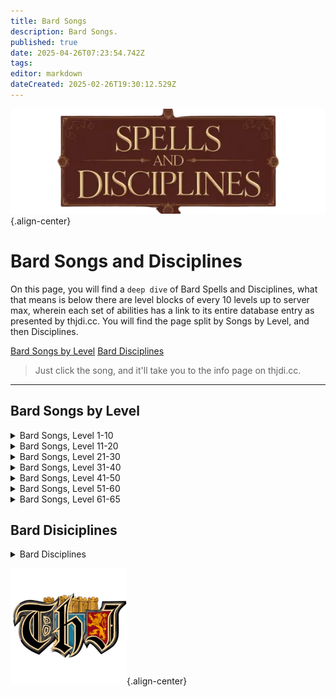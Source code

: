 ```yaml
---
title: Bard Songs
description: Bard Songs.
published: true
date: 2025-04-26T07:23:54.742Z
tags: 
editor: markdown
dateCreated: 2025-02-26T19:30:12.529Z
---
```


![spellsdisciplines.webp](/classes-and-abilities/spellsdisciplines.webp){.align-center}

# Bard Songs and Disciplines

On this page, you will find a `deep dive` of Bard Spells and Disciplines, what that means is below there are level blocks of every 10 levels up to server max, wherein each set of abilities has a link to its entire database entry as presented by thjdi.cc. You will find the page split by Songs by Level, and then Disciplines.

[Bard Songs by Level](#bard-songs-by-level)
[Bard Disciplines](#bard-disciplines)

> Just click the song, and it'll take you to the info page on thjdi.cc.

---

## Bard Songs by Level

<details>
	<summary> Bard Songs, Level 1-10 </summary>
  
|Spell Name|Level|
|---|---|
|<a href="https://www.thjdi.cc/spell/13191" target="_blank">Bladewhirl</a>|1|
|<a href="https://www.thjdi.cc/spell/700" target="_blank">Chant of Battle</a>|1|
|<a href="https://www.thjdi.cc/spell/22491" target="_blank">Chant of Chaos</a>|1|
|<a href="https://www.thjdi.cc/spell/22487" target="_blank">Chant of Flame</a>|1|
|<a href="https://www.thjdi.cc/spell/22488" target="_blank">Chant of Frost</a>|1|
|<a href="https://www.thjdi.cc/spell/22486" target="_blank">Chant of Magic</a>|1|
|<a href="https://www.thjdi.cc/spell/22490" target="_blank">Chant of Plague</a>|1|
|<a href="https://www.thjdi.cc/spell/22489" target="_blank">Chant of Venom</a>|1|
|<a href="https://www.thjdi.cc/spell/703" target="_blank">Chords of Dissonance</a>|2|
|<a href="https://www.thjdi.cc/spell/720" target="_blank">Lyssa's Locating Lyric</a>|4|
|<a href="https://www.thjdi.cc/spell/717" target="_blank">Selo's Accelerando</a>|5|
|<a href="https://www.thjdi.cc/spell/7" target="_blank">Hymn of Restoration</a>|6|
|<a href="https://www.thjdi.cc/spell/734" target="_blank">Jonthan's Whistling Warsong</a>|7|
|<a href="https://www.thjdi.cc/spell/728" target="_blank">Kelin's Lugubrious Lament</a>|8|
|<a href="https://www.thjdi.cc/spell/710" target="_blank">Elemental Rhythms</a>|9|
|<a href="https://www.thjdi.cc/spell/2601" target="_blank">Magical Monologue</a>|9|
|<a href="https://www.thjdi.cc/spell/701" target="_blank">Anthem de Arms</a>|10|

</details>

<details>
	<summary> Bard Songs, Level 11-20 </summary>
  
|Spell Name|Level|
|---|---|
|<a href="https://www.thjdi.cc/spell/708" target="_blank">Cinda's Charismatic Carillon</a>|11|
|<a href="https://www.thjdi.cc/spell/704" target="_blank">Brusco's Boastful Bellow</a>|12|
|<a href="https://www.thjdi.cc/spell/711" target="_blank">Purifying Rhythms</a>|13|
|<a href="https://www.thjdi.cc/spell/737" target="_blank">Lyssa's Cataloging Libretto</a>|14|
|<a href="https://www.thjdi.cc/spell/724" target="_blank">Kelin's Lucid Lullaby</a>|15|
|<a href="https://www.thjdi.cc/spell/2602" target="_blank">Song of Sustenance</a>|15|
|<a href="https://www.thjdi.cc/spell/729" target="_blank">Tarew's Aquatic Ayre</a>|16|
|<a href="https://www.thjdi.cc/spell/709" target="_blank">Guardian Rhythms</a>|17|
|<a href="https://www.thjdi.cc/spell/730" target="_blank">Denon's Disruptive Discord</a>|18|
|<a href="https://www.thjdi.cc/spell/719" target="_blank">Shauri's Sonorous Clouding</a>|19|
|<a href="https://www.thjdi.cc/spell/1287" target="_blank">Cassindra's Chant of Clarity</a>|20|
|<a href="https://www.thjdi.cc/spell/705" target="_blank">Largo's Melodic Binding</a>|20|

</details>

<details>
	<summary> Bard Songs, Level 21-30 </summary>
  
|Spell Name|Level|
|---|---|
|<a href="https://www.thjdi.cc/spell/739" target="_blank">Melanie's Mellifluous Motion</a>|21|
|<a href="https://www.thjdi.cc/spell/727" target="_blank">Alenia's Disenchanting Melody</a>|22|
|<a href="https://www.thjdi.cc/spell/738" target="_blank">Selo's Consonant Chain</a>|23|
|<a href="https://www.thjdi.cc/spell/735" target="_blank">Lyssa's Veracious Concord</a>|24|
|<a href="https://www.thjdi.cc/spell/712" target="_blank">Psalm of Warmth</a>|25|
|<a href="https://www.thjdi.cc/spell/4395" target="_blank">Selo's Rhythm of Speed</a>|25|
|<a href="https://www.thjdi.cc/spell/706" target="_blank">Angstlich's Appalling Screech</a>|26|
|<a href="https://www.thjdi.cc/spell/725" target="_blank">Solon's Song of the Sirens</a>|27|
|<a href="https://www.thjdi.cc/spell/741" target="_blank">Crission's Pixie Strike</a>|28|
|<a href="https://www.thjdi.cc/spell/715" target="_blank">Psalm of Vitality</a>|29|
|<a href="https://www.thjdi.cc/spell/2603" target="_blank">Amplification</a>|30|
|<a href="https://www.thjdi.cc/spell/707" target="_blank">Fufil's Curtailing Chant</a>|30|

</details>

<details>
	<summary> Bard Songs, Level 31-40 </summary>
  
|Spell Name|Level|
|---|---|
|<a href="https://www.thjdi.cc/spell/718" target="_blank">Agilmente's Aria of Eagles</a>|31|
|<a href="https://www.thjdi.cc/spell/723" target="_blank">Cassindra's Chorus of Clarity</a>|32|
|<a href="https://www.thjdi.cc/spell/713" target="_blank">Psalm of Cooling</a>|33|
|<a href="https://www.thjdi.cc/spell/1448" target="_blank">Cantata of Soothing</a>|34|
|<a href="https://www.thjdi.cc/spell/721" target="_blank">Lyssa's Solidarity of Vision</a>|34|
|<a href="https://www.thjdi.cc/spell/736" target="_blank">Denon's Dissension</a>|35|
|<a href="https://www.thjdi.cc/spell/740" target="_blank">Vilia's Verses of Celerity</a>|36|
|<a href="https://www.thjdi.cc/spell/716" target="_blank">Psalm of Purity</a>|37|
|<a href="https://www.thjdi.cc/spell/743" target="_blank">Tuyen's Chant of Flame</a>|38|
|<a href="https://www.thjdi.cc/spell/2604" target="_blank">Katta's Song of Sword Dancing</a>|39|
|<a href="https://www.thjdi.cc/spell/750" target="_blank">Solon's Bewitching Bravura</a>|39|
|<a href="https://www.thjdi.cc/spell/868" target="_blank">Sionachie's Dreams</a>|40|
|<a href="https://www.thjdi.cc/spell/726" target="_blank">Syvelian's Anti-Magic Aria</a>|40|

</details>

<details>
	<summary> Bard Songs, Level 41-50 </summary>
  
|Spell Name|Level|
|---|---|
|<a href="https://www.thjdi.cc/spell/714" target="_blank">Psalm of Mystic Shielding</a>|41|
|<a href="https://www.thjdi.cc/spell/702" target="_blank">McVaxius' Berserker Crescendo</a>|42|
|<a href="https://www.thjdi.cc/spell/3567" target="_blank">Tuyen's Chant of Disease</a>|42|
|<a href="https://www.thjdi.cc/spell/742" target="_blank">Denon's Desperate Dirge</a>|43|
|<a href="https://www.thjdi.cc/spell/745" target="_blank">Cassindra's Elegy</a>|44|
|<a href="https://www.thjdi.cc/spell/4085" target="_blank">Forpar's Aria of Affliction</a>|44|
|<a href="https://www.thjdi.cc/spell/3682" target="_blank">Aria of Asceticism</a>|45|
|<a href="https://www.thjdi.cc/spell/749" target="_blank">Jonthan's Provocation</a>|45|
|<a href="https://www.thjdi.cc/spell/4083" target="_blank">Rizlona's Embers</a>|45|
|<a href="https://www.thjdi.cc/spell/744" target="_blank">Tuyen's Chant of Frost</a>|46|
|<a href="https://www.thjdi.cc/spell/748" target="_blank">Niv's Melody of Preservation</a>|47|
|<a href="https://www.thjdi.cc/spell/746" target="_blank">Selo's Chords of Cessation</a>|48|
|<a href="https://www.thjdi.cc/spell/2605" target="_blank">Selo's Accelerating Chorus</a>|49|
|<a href="https://www.thjdi.cc/spell/1450" target="_blank">Shield of Songs</a>|49|
|<a href="https://www.thjdi.cc/spell/1449" target="_blank">Melody of Ervaj</a>|50|
|<a href="https://www.thjdi.cc/spell/3566" target="_blank">Tuyen's Chant of Poison</a>|50|
|<a href="https://www.thjdi.cc/spell/747" target="_blank">Verses of Victory</a>|50|

</details>

<details>
	<summary> Bard Songs, Level 51-60 </summary>
  
|Spell Name|Level|
|---|---|
|<a href="https://www.thjdi.cc/spell/1751" target="_blank">Largo's Assonant Binding</a>|51|
|<a href="https://www.thjdi.cc/spell/1750" target="_blank">Selo's Song of Travel</a>|51|
|<a href="https://www.thjdi.cc/spell/3681" target="_blank">Aria of Innocence</a>|52|
|<a href="https://www.thjdi.cc/spell/2606" target="_blank">Battlecry of the Vah Shir</a>|52|
|<a href="https://www.thjdi.cc/spell/4086" target="_blank">Forpar's Psalm of Pain</a>|52|
|<a href="https://www.thjdi.cc/spell/1752" target="_blank">Nillipus' March of the Wee</a>|52|
|<a href="https://www.thjdi.cc/spell/4084" target="_blank">Rizlona's Fire</a>|53|
|<a href="https://www.thjdi.cc/spell/1754" target="_blank">Song of Dawn</a>|53|
|<a href="https://www.thjdi.cc/spell/1753" target="_blank">Song of Twilight</a>|53|
|<a href="https://www.thjdi.cc/spell/2607" target="_blank">Elemental Chorus</a>|54|
|<a href="https://www.thjdi.cc/spell/1758" target="_blank">Selo's Assonant Strain</a>|54|
|<a href="https://www.thjdi.cc/spell/1757" target="_blank">Vilia's Chorus of Celerity</a>|54|
|<a href="https://www.thjdi.cc/spell/8926" target="_blank">Aura of Insight</a>|55|
|<a href="https://www.thjdi.cc/spell/1747" target="_blank">Brusco's Bombastic Bellow</a>|55|
|<a href="https://www.thjdi.cc/spell/1759" target="_blank">Cantata of Replenishment</a>|55|
|<a href="https://www.thjdi.cc/spell/1451" target="_blank">Occlusion of Sound</a>|55|
|<a href="https://www.thjdi.cc/spell/2608" target="_blank">Purifying Chorus</a>|56|
|<a href="https://www.thjdi.cc/spell/1755" target="_blank">Song of Highsun</a>|56|
|<a href="https://www.thjdi.cc/spell/1756" target="_blank">Song of Midnight</a>|56|
|<a href="https://www.thjdi.cc/spell/1761" target="_blank">Cassindra's Insipid Ditty</a>|57|
|<a href="https://www.thjdi.cc/spell/1760" target="_blank">McVaxius' Rousing Rondo</a>|57|
|<a href="https://www.thjdi.cc/spell/2609" target="_blank">Chorus of Replenishment</a>|58|
|<a href="https://www.thjdi.cc/spell/1100" target="_blank">Dreams of Ayonae</a>|58|
|<a href="https://www.thjdi.cc/spell/1762" target="_blank">Jonthan's Inspiration</a>|58|
|<a href="https://www.thjdi.cc/spell/1763" target="_blank">Niv's Harmonic</a>|58|
|<a href="https://www.thjdi.cc/spell/1764" target="_blank">Denon's Bereavement</a>|59|
|<a href="https://www.thjdi.cc/spell/1765" target="_blank">Solon's Charismatic Concord</a>|59|
|<a href="https://www.thjdi.cc/spell/1196" target="_blank">Ancient: Lcea's Lament</a>|60|
|<a href="https://www.thjdi.cc/spell/1197" target="_blank">Ancient: Lullaby of Shadow</a>|60|
|<a href="https://www.thjdi.cc/spell/1748" target="_blank">Angstlich's Assonance</a>|60|
|<a href="https://www.thjdi.cc/spell/1452" target="_blank">Composition of Ervaj</a>|60|
|<a href="https://www.thjdi.cc/spell/2936" target="_blank">Ervaj's Lost Composition</a>|60|
|<a href="https://www.thjdi.cc/spell/4210" target="_blank">Fufil's Diminishing Dirge</a>|60|
|<a href="https://www.thjdi.cc/spell/1749" target="_blank">Kazumi's Note of Preservation</a>|60|
|<a href="https://www.thjdi.cc/spell/2610" target="_blank">Warsong of the Vah Shir</a>|60|

</details>

<details>
	<summary> Bard Songs, Level 61-65 </summary>
  
|Spell Name|Level|
|---|---|
|<a href="https://www.thjdi.cc/spell/3366" target="_blank">Saryrn's Scream of Pain</a>|61|
|<a href="https://www.thjdi.cc/spell/3361" target="_blank">Silent Song of Quellious</a>|61|
|<a href="https://www.thjdi.cc/spell/6734" target="_blank">Song of the Storm</a>|61|
|<a href="https://www.thjdi.cc/spell/3363" target="_blank">Tuyen's Chant of the Plague</a>|61|
|<a href="https://www.thjdi.cc/spell/7001" target="_blank">Angstlich's Echo of Terror</a>|62|
|<a href="https://www.thjdi.cc/spell/3030" target="_blank">Dreams of Thule</a>|62|
|<a href="https://www.thjdi.cc/spell/3364" target="_blank">Druzzil's Disillusionment</a>|62|
|<a href="https://www.thjdi.cc/spell/3365" target="_blank">Melody of Mischief</a>|62|
|<a href="https://www.thjdi.cc/spell/3374" target="_blank">Warsong of Zek</a>|62|
|<a href="https://www.thjdi.cc/spell/3651" target="_blank">Wind of Marr</a>|62|
|<a href="https://www.thjdi.cc/spell/4087" target="_blank">Forpar's Verse of Venom</a>|63|
|<a href="https://www.thjdi.cc/spell/3368" target="_blank">Psalm of Veeshan</a>|63|
|<a href="https://www.thjdi.cc/spell/3373" target="_blank">Tuyen's Chant of Ice</a>|63|
|<a href="https://www.thjdi.cc/spell/3370" target="_blank">Tuyen's Chant of Venom</a>|63|
|<a href="https://www.thjdi.cc/spell/3371" target="_blank">Call of the Banshee</a>|64|
|<a href="https://www.thjdi.cc/spell/3372" target="_blank">Chorus of Marr</a>|64|
|<a href="https://www.thjdi.cc/spell/3369" target="_blank">Dreams of Terris</a>|64|
|<a href="https://www.thjdi.cc/spell/3066" target="_blank">Requiem of Time</a>|64|
|<a href="https://www.thjdi.cc/spell/3362" target="_blank">Rizlona's Call of Flame</a>|64|
|<a href="https://www.thjdi.cc/spell/4971" target="_blank">Ancient: Chaos Chant</a>|65|
|<a href="https://www.thjdi.cc/spell/4112" target="_blank">Call of the Muse</a>|65|
|<a href="https://www.thjdi.cc/spell/4873" target="_blank">Dark Echo</a>|65|
|<a href="https://www.thjdi.cc/spell/4872" target="_blank">Echo of the Trusik</a>|65|
|<a href="https://www.thjdi.cc/spell/3375" target="_blank">Harmony of Sound</a>|65|
|<a href="https://www.thjdi.cc/spell/3376" target="_blank">Lullaby of Morell</a>|65|
|<a href="https://www.thjdi.cc/spell/3367" target="_blank">Tuyen's Chant of Fire</a>|65|
|<a href="https://www.thjdi.cc/spell/4871" target="_blank">War March of the Mastruq</a>|65|

</details>

## Bard Disiciplines

<details>
	<summary> Bard Disciplines </summary>

|Discipline Name|Level|
|---|---|
|<a href="https://www.thjdi.cc/spell/4585" target="_blank">Resistant Discipline</a>|51|
|<a href="https://www.thjdi.cc/spell/4587" target="_blank">Fearless Discipline</a>|54|
|<a href="https://www.thjdi.cc/spell/4516" target="_blank">Deftdance Discipline</a>|55|
|<a href="https://www.thjdi.cc/spell/4586" target="_blank">Puretone Discipline</a>|60|
|<a href="https://www.thjdi.cc/spell/8030" target="_blank">Thousand Blades</a>|65|
</details>

![pagebreak6.webp](/pagebreak6.webp){.align-center}